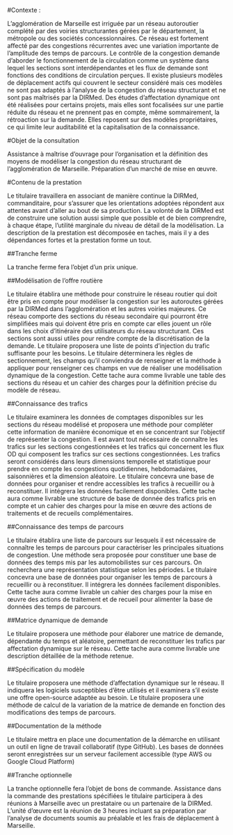 #Contexte :

L’agglomération de Marseille est irriguée par un réseau autoroutier complété par des voiries structurantes gérées par le département, la métropole ou des sociétés concessionnaires. Ce réseau est fortement affecté par des congestions récurrentes avec une variation importante de l’amplitude des temps de parcours.
Le contrôle de la congestion demande d’aborder le fonctionnement de la circulation comme un système dans lequel les sections sont interdépendantes et les flux de demande sont fonctions des conditions de circulation perçues. 
Il existe plusieurs modèles de déplacement actifs qui couvrent le secteur considéré mais ces modèles ne sont pas adaptés à l’analyse de la congestion du réseau structurant et ne sont pas maîtrisés par la DIRMed.
Des études d’affectation dynamique ont été réalisées pour certains projets, mais elles sont focalisées sur une partie réduite du réseau et ne prennent pas en compte, même sommairement, la rétroaction sur la demande. Elles reposent sur des modèles propriétaires, ce qui limite leur auditabilité et la capitalisation de la connaissance.
 
#Objet de la consultation

Assistance à maîtrise d’ouvrage pour l’organisation et la définition des moyens de modéliser la congestion du réseau structurant de l’agglomération de Marseille. Préparation d’un marché de mise en œuvre.
 
#Contenu de la prestation

Le titulaire travaillera en associant de manière continue la DIRMed, commanditaire, pour s’assurer que les orientations adoptées répondent aux attentes avant d’aller au bout de sa production. La volonté de la DIRMed est de construire une solution aussi simple que possible et de bien comprendre, à chaque étape, l’utilité marginale du niveau de détail de la modélisation.
La description de la prestation est décomposée en taches, mais il y a des dépendances fortes et la prestation forme un tout.
 
##Tranche ferme

La tranche ferme fera l’objet d’un prix unique.
 
##Modélisation de l’offre routière

Le titulaire établira une méthode pour construire le réseau routier qui doit être pris en compte pour modéliser la congestion sur les autoroutes gérées par la DIRMed dans l’agglomération et les autres voiries majeures. Ce réseau comporte des sections du réseau secondaire qui pourront être simplifiées mais qui doivent être pris en compte car elles jouent un rôle dans les choix d’itinéraire des utilisateurs du réseau structurant. Ces sections sont aussi utiles pour rendre compte de la discrétisation de la demande. Le titulaire proposera une liste de points d’injection du trafic suffisante pour les besoins.
Le titulaire déterminera les règles de sectionnement, les champs qu’il conviendra de renseigner et la méthode à appliquer pour renseigner ces champs en vue de réaliser une modélisation dynamique de la congestion.
Cette tache aura comme livrable une table des sections du réseau et un cahier des charges pour la définition précise du modèle de réseau.
 
##Connaissance des trafics

Le titulaire examinera les données de comptages disponibles sur les sections du réseau modélisé et proposera une méthode pour compléter cette information de manière économique et en se concentrant sur l’objectif de représenter la congestion. Il est avant tout nécessaire de connaître les trafics sur les sections congestionnées et les trafics qui concernent les flux OD qui composent les trafics sur ces sections congestionnées. Les trafics seront considérés dans leurs dimensions temporelle et statistique pour prendre en compte les congestions quotidiennes, hebdomadaires, saisonnières et la dimension aléatoire.
Le titulaire concevra une base de données pour organiser et rendre accessibles les trafics à recueillir ou à reconstituer. Il intégrera les données facilement disponibles.
Cette tache aura comme livrable une structure de base de donnée des trafics pris en compte et un cahier des charges pour la mise en œuvre des actions de traitements et de recueils complémentaires.
 
##Connaissance des temps de parcours

Le titulaire établira une liste de parcours sur lesquels il est nécessaire de connaître les temps de parcours pour caractériser les principales situations de congestion. Une méthode sera proposée pour constituer une base de données des temps mis par les automobilistes sur ces parcours. On recherchera une représentation statistique selon les périodes.
Le titulaire concevra une base de données pour organiser les temps de parcours à recueillir ou à reconstituer. Il intégrera les données facilement disponibles.
Cette tache aura comme livrable un cahier des charges pour la mise en œuvre des actions de traitement et de recueil pour alimenter la base de données des temps de parcours.
 
##Matrice dynamique de demande

Le titulaire proposera une méthode pour élaborer une matrice de demande, dépendante du temps et aléatoire, permettant de reconstituer les trafics par affectation dynamique sur le réseau.
Cette tache aura comme livrable une description détaillée de la méthode retenue.
 
##Spécification du modèle

Le titulaire proposera une méthode d’affectation dynamique sur le réseau. Il indiquera les logiciels susceptibles d’être utilisés et il examinera s’il existe une offre open-source adaptée au besoin. Le titulaire proposera une méthode de calcul de la variation de la matrice de demande en fonction des modifications des temps de parcours.
 
##Documentation de la méthode

Le titulaire mettra en place une documentation de la démarche en utilisant un outil en ligne de travail collaboratif (type GitHub).
Les bases de données seront enregistrées sur un serveur facilement accessible (type AWS ou Google Cloud Platform) 
 
##Tranche optionnelle

La tranche optionnelle fera l’objet de bons de commande.
Assistance dans la commande des prestations spécifiées
le titulaire participera à des réunions à Marseille avec un prestataire ou un partenaire de la DIRMed.
L’unité d’œuvre est la réunion de 3 heures incluant sa préparation par l’analyse de documents soumis au préalable et les frais de déplacement à Marseille.

